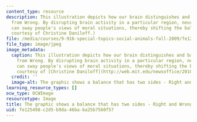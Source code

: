 ```yaml
---
content_type: resource
description: This illustration depicts how our brain distinguishes and balances Right
  from Wrong. By disrupting brain activity in a particular region, neuroscientists
  can sway people's views of moral situations, thereby shifting the balance. (Image
  courtesy of Christine Daniloff.)
file: /media/courses/9-916-special-topics-social-animals-fall-2009/fe125498c2d5b9da46baba25b7560f57_9-916f09-th.jpg
file_type: image/jpeg
image_metadata:
  caption: This illustration depicts how our brain distinguishes and balances Right
    from Wrong. By disrupting brain activity in a particular region, neuroscientists
    can sway people's views of moral situations, thereby shifting the balance. (Image
    courtesy of [Christine Daniloff](http://web.mit.edu/newsoffice/2010/moral-control-0330).)
  credit: ''
  image-alt: The graphic shows a balance that has two sides - Right and Wrong.
learning_resource_types: []
ocw_type: OCWImage
resourcetype: Image
title: The graphic shows a balance that has two sides - Right and Wrong
uid: fe125498-c2d5-b9da-46ba-ba25b7560f57
---
```

